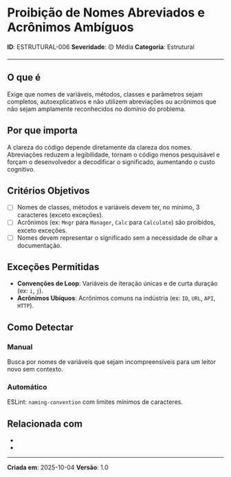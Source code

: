 # Proibição de Nomes Abreviados e Acrônimos Ambíguos
<!-- markdownlint-disable MD012 MD029 MD031 MD032 MD036 -->

**ID**: ESTRUTURAL-006
**Severidade**: 🟡 Média
**Categoria**: Estrutural

---

## O que é

Exige que nomes de variáveis, métodos, classes e parâmetros sejam completos, autoexplicativos e não utilizem abreviações ou acrônimos que não sejam amplamente reconhecidos no domínio do problema.

## Por que importa

A clareza do código depende diretamente da clareza dos nomes. Abreviações reduzem a legibilidade, tornam o código menos pesquisável e forçam o desenvolvedor a decodificar o significado, aumentando o custo cognitivo.

## Critérios Objetivos

- [ ] Nomes de classes, métodos e variáveis devem ter, no mínimo, 3 caracteres (exceto exceções).
- [ ] Acrônimos (ex: `Mngr` para `Manager`, `Calc` para `Calculate`) são proibidos, exceto exceções.
- [ ] Nomes devem representar o significado sem a necessidade de olhar a documentação.

## Exceções Permitidas

- **Convenções de Loop**: Variáveis de iteração únicas e de curta duração (ex: `i`, `j`).
- **Acrônimos Ubíquos**: Acrônimos comuns na indústria (ex: `ID`, `URL`, `API`, `HTTP`).

## Como Detectar

### Manual

Busca por nomes de variáveis que sejam incompreensíveis para um leitor novo sem contexto.

### Automático

ESLint: `naming-convention` com limites mínimos de caracteres.

## Relacionada com

- [ESTRUTURAL-005]: complementa
- [CRIACIONAL-003]: reforça

---

**Criada em**: 2025-10-04
**Versão**: 1.0
